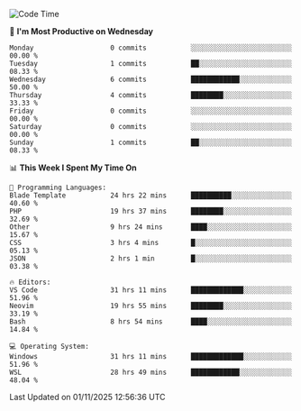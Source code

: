<!--START_SECTION:waka-->
![Code Time](http://img.shields.io/badge/Code%20Time-6%2C251%20hrs%2058%20mins-blue)

📅 **I'm Most Productive on Wednesday** 

```text
Monday                   0 commits           ░░░░░░░░░░░░░░░░░░░░░░░░░   00.00 % 
Tuesday                  1 commits           ██░░░░░░░░░░░░░░░░░░░░░░░   08.33 % 
Wednesday                6 commits           ████████████░░░░░░░░░░░░░   50.00 % 
Thursday                 4 commits           ████████░░░░░░░░░░░░░░░░░   33.33 % 
Friday                   0 commits           ░░░░░░░░░░░░░░░░░░░░░░░░░   00.00 % 
Saturday                 0 commits           ░░░░░░░░░░░░░░░░░░░░░░░░░   00.00 % 
Sunday                   1 commits           ██░░░░░░░░░░░░░░░░░░░░░░░   08.33 % 
```


📊 **This Week I Spent My Time On** 

```text
💬 Programming Languages: 
Blade Template           24 hrs 22 mins      ██████████░░░░░░░░░░░░░░░   40.60 % 
PHP                      19 hrs 37 mins      ████████░░░░░░░░░░░░░░░░░   32.69 % 
Other                    9 hrs 24 mins       ████░░░░░░░░░░░░░░░░░░░░░   15.67 % 
CSS                      3 hrs 4 mins        █░░░░░░░░░░░░░░░░░░░░░░░░   05.13 % 
JSON                     2 hrs 1 min         █░░░░░░░░░░░░░░░░░░░░░░░░   03.38 % 

🔥 Editors: 
VS Code                  31 hrs 11 mins      █████████████░░░░░░░░░░░░   51.96 % 
Neovim                   19 hrs 55 mins      ████████░░░░░░░░░░░░░░░░░   33.19 % 
Bash                     8 hrs 54 mins       ████░░░░░░░░░░░░░░░░░░░░░   14.84 % 

💻 Operating System: 
Windows                  31 hrs 11 mins      █████████████░░░░░░░░░░░░   51.96 % 
WSL                      28 hrs 49 mins      ████████████░░░░░░░░░░░░░   48.04 % 
```


 Last Updated on 01/11/2025 12:56:36 UTC
<!--END_SECTION:waka-->
